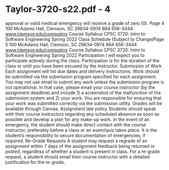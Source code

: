 # Taylor-3720-s22.pdf - 4

approval or valid medical emergency will receive a grade of zero (0). Page 4
100 McAdams Hall, Clemson, SC 29634-0974
864 656-3444
www.clemson.edu/computing
Course Syllabus
CPSC 3720: Intro to Software Engineering
Spring 2022
Class Schedule (Subject to Change)Page 5
100 McAdams Hall, Clemson, SC 29634-0974
864 656-3444
www.clemson.edu/computing
Course Syllabus
CPSC 3720: Intro to Software Engineering
Spring 2022
Participation
I will expect you to participate actively during the class. Participation is for the duration of the class
or until you have been excused by the instructor.
Submission of Work
Each assignment will list due dates and delivery instructions. Work should be submitted via the 
submission program specified for each assignment. You may not use email to submit any work 
unless the submission program is not operational. In that case, please email your course instructor 
(by the assignment deadline) and include 1) a screenshot of the malfunction of the submission 
system and 2) your work. You are responsible for ensuring that your work was submitted correctly 
via the submission utility. Grades will be available through Canvas. 
Assignment late policy
Students should speak with their course instructors regarding any scheduled absence as soon 
as possible and develop a plan for any make-up work. In the event of an emergency, the 
student should make direct contact with the course instructor, preferably before a class or an 
exam/quiz takes place. It is the student’s responsibility to secure documentation of 
emergencies, if required. 
Re-Grade Requests
A student may request a regrade of an assignment within 7 days of the assignment feedback 
being returned or posted, regardless of whether a student is present in class. For a re-grade 
request, a student should email their course instructor with a detailed justification for the re-grade.